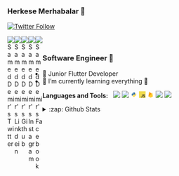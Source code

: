 ### Herkese Merhabalar  👋

[![Twitter Follow](https://img.shields.io/twitter/follow/sameetdmrr?color=1DA1F2&logo=twitter&style=for-the-badge)](https://twitter.com/intent/follow?original_referer=https%3A%2F%2Fgithub.com%2FcodeSTACKr&screen_name=sameetdmrr)

<a href="https://twitter.com/sameetdmrr">
  <img align="left" alt="Samed Demir's Twitter" width="16px" src="https://cdn.jsdelivr.net/npm/simple-icons@v3/icons/twitter.svg" />
</a>
<a href="https://www.linkedin.com/in/sameetdmr/">
  <img align="left" alt="Samed Demir's Linkdein" width="16px" src="https://cdn.jsdelivr.net/npm/simple-icons@v3/icons/linkedin.svg" />
</a>
<a href="https://github.com/sameetdmr">
  <img align="left" alt="Samed Demir's Github" width="16px" src="https://cdn.jsdelivr.net/npm/simple-icons@v3/icons/github.svg" />
</a>
<a href="https://instagram.com/sameetdmr/">
  <img align="left" alt="Samed Demir's Instagram" width="16px" src="https://cdn.jsdelivr.net/npm/simple-icons@v3/icons/instagram.svg" />
</a>
<a href="https://www.facebook.com/sameddemir01/">
  <img align="left" alt="Samed Demir's Facebook" width="16px" src="https://cdn.jsdelivr.net/npm/simple-icons@v3/icons/facebook.svg" />
</a>

<br />

### Software Engineer 🤩 &nbsp;

- 👯 Junior Flutter Developer
- 🌱 I’m currently learning everything 🤣

**Languages and Tools:** &nbsp;
<code><img height="15" src="https://user-images.githubusercontent.com/43873156/91188260-c683e800-e6f9-11ea-91c3-1fb0ecf5b9d9.png"></code>
<code><img height="15" src="https://user-images.githubusercontent.com/43873156/91188255-c5eb5180-e6f9-11ea-8e1f-3ef13ba0e253.png"></code>
<code><img height="15" src="https://raw.githubusercontent.com/github/explore/80688e429a7d4ef2fca1e82350fe8e3517d3494d/topics/python/python.png"></code>
<code><img height="15" src="https://raw.githubusercontent.com/github/explore/80688e429a7d4ef2fca1e82350fe8e3517d3494d/topics/javascript/javascript.png"></code>
<code><img height="15" src="https://raw.githubusercontent.com/github/explore/80688e429a7d4ef2fca1e82350fe8e3517d3494d/topics/firebase/firebase.png"></code>
<code><img height="15" src="https://user-images.githubusercontent.com/43873156/91188268-c84dab80-e6f9-11ea-91e8-9096bba2d2b0.jpg"></code>
<code><img height="15" src="https://user-images.githubusercontent.com/43873156/91188271-c84dab80-e6f9-11ea-9ff7-3c8c3e2fe8d5.png"></code>




<details>
  <summary>:zap: Github Stats</summary>

  <img align="left" alt="codeSTACKr's Github Stats" src="https://github-readme-stats.codestackr.vercel.app/api?username=sameetdmr&show_icons=true&hide_border=true" />

</details>

[twitter]: https://twitter.com/sameetdmrr
[youtube]: https://www.youtube.com/channel/UCrUkU4rBgpjaBFx7oYLGrKA
[instagram]: https://instagram.com/sameetdmr
[linkedin]: https://linkedin.com/in/sameetdmr

